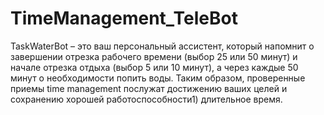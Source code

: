 # TimeManagement_TeleBot
 TaskWaterBot – это ваш персональный ассистент, который напомнит о завершении отрезка рабочего времени (выбор 25 или 50 минут) и начале отрезка отдыха (выбор 5 или 10 минут),  а через каждые 50 минут о необходимости попить воды. Таким образом, проверенные приемы time management послужат достижению ваших целей и сохранению хорошей работоспособности1) длительное время. 
